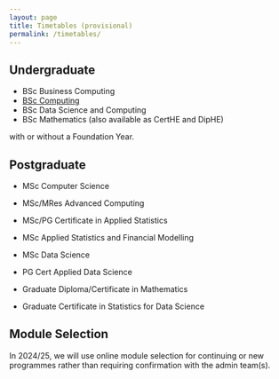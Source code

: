 ```yaml
---
layout: page
title: Timetables (provisional)
permalink: /timetables/
---
```


## Undergraduate

+ BSc Business Computing
+ [BSc Computing](BSc_Computing_2024_25/pdf)
+ BSc Data Science and Computing
+ BSc Mathematics (also available as CertHE and DipHE)

with or without a Foundation Year.

## Postgraduate

+ MSc Computer Science
+ MSc/MRes Advanced Computing
+ MSc/PG Certificate in Applied Statistics
+ MSc Applied Statistics and Financial Modelling
+ MSc Data Science

+ PG Cert Applied Data Science
+ Graduate Diploma/Certificate in Mathematics
+ Graduate Certificate in Statistics for Data Science

## Module Selection

In 2024/25, we will use online module selection for continuing or new programmes rather than requiring confirmation with the admin team(s).
